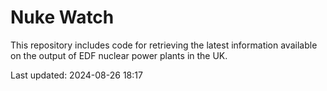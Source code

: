 # Nuke Watch

This repository includes code for retrieving the latest information available on the output of EDF nuclear power plants in the UK.

Last updated: 2024-08-26 18:17